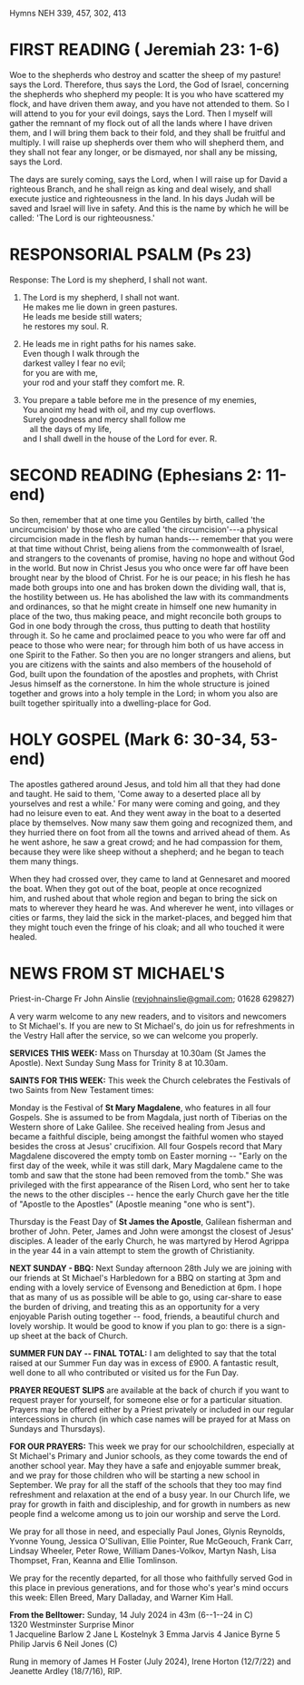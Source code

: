 Hymns NEH 339, 457, 302, 413

# FIRST READING ( Jeremiah 23: 1-6)

Woe to the shepherds who destroy and scatter the sheep of my pasture!
says the Lord. Therefore, thus says the Lord, the God of Israel,
concerning the shepherds who shepherd my people: It is you who have
scattered my flock, and have driven them away, and you have not attended
to them. So I will attend to you for your evil doings, says
the Lord. Then I myself will gather the remnant of my flock out of all
the lands where I have driven them, and I will bring them back to their
fold, and they shall be fruitful and multiply. I will raise up shepherds
over them who will shepherd them, and they shall not fear any longer, or
be dismayed, nor shall any be missing, says the Lord.

The days are surely coming, says the Lord, when I will raise up for
David a righteous Branch, and he shall reign as king and deal wisely,
and shall execute justice and righteousness in the land. In his days
Judah will be saved and Israel will live in safety. And this is the name
by which he will be called: 'The Lord is our righteousness.'

# RESPONSORIAL PSALM (Ps 23)

Response: The Lord is my shepherd, I shall not want.

1. The Lord is my shepherd, I shall not want.\
He makes me lie down in green pastures.\
He leads me beside still waters;\
he restores my soul. R.

2. He leads me in right paths for his names sake.\
Even though I walk through the\
darkest valley I fear no evil;\
for you are with me,\
your rod and your staff they comfort me.  R.

3. You prepare a table before me in the presence of my enemies,\
You anoint my head with oil, and my cup overflows.\
Surely goodness and mercy shall follow me\
   all the days of my life,\
and I shall dwell in the house of the Lord for ever. R.

# SECOND READING (Ephesians 2: 11-end)

So then, remember that at one time you Gentiles by birth, called 'the
uncircumcision' by those who are called 'the circumcision'---a physical
circumcision made in the flesh by human hands--- remember that you were
at that time without Christ, being aliens from the commonwealth of
Israel, and strangers to the covenants of promise, having no hope and
without God in the world. But now in Christ Jesus you who once were far
off have been brought near by the blood of Christ. For he is our peace;
in his flesh he has made both groups into one and has broken down the
dividing wall, that is, the hostility between us. He has abolished the
law with its commandments and ordinances, so that he might create in
himself one new humanity in place of the two, thus making peace, and
might reconcile both groups to God in one body through the cross, thus
putting to death that hostility through it. So he came and proclaimed
peace to you who were far off and peace to those who were near; for
through him both of us have access in one Spirit to the Father. So then
you are no longer strangers and aliens, but you are citizens with the
saints and also members of the household of God, built upon the
foundation of the apostles and prophets, with Christ Jesus himself as
the cornerstone. In him the whole structure is joined together and grows
into a holy temple in the Lord; in whom you also are built together
spiritually into a dwelling-place for God.

# HOLY GOSPEL (Mark 6: 30-34, 53-end)

The apostles gathered around Jesus, and told him all that they had done
and taught. He said to them, 'Come away to a deserted place all by
yourselves and rest a while.' For many were coming and going, and they
had no leisure even to eat. And they went away in the boat to a deserted
place by themselves. Now many saw them going and recognized them, and
they hurried there on foot from all the towns and arrived ahead of
them. As he went ashore, he saw a great crowd; and he had compassion for
them, because they were like sheep without a shepherd; and he began to
teach them many things.

When they had crossed over, they came to land at Gennesaret and moored
the boat. When they got out of the boat, people at once recognized
him, and rushed about that whole region and began to bring the sick on
mats to wherever they heard he was. And wherever he went, into villages
or cities or farms, they laid the sick in the market-places, and begged
him that they might touch even the fringe of his cloak; and all who
touched it were healed.

# NEWS FROM ST MICHAEL'S

Priest-in-Charge Fr John Ainslie
([revjohnainslie@gmail.com](mailto:revjohnainslie@gmail.com);
01628 629827)

A very warm welcome to any new readers, and to visitors and
newcomers to St Michael's. If you are new to St Michael's, do join us
for refreshments in the Vestry Hall after the service, so we can welcome
you properly.

**SERVICES THIS WEEK:** Mass on Thursday at 10.30am (St James the
Apostle). Next Sunday Sung Mass for Trinity 8 at 10.30am.

**SAINTS FOR THIS WEEK:** This week the Church celebrates the Festivals
of two Saints from New Testament times:

Monday is the Festival of **St Mary Magdalene**, who features in all
four Gospels. She is assumed to be from Magdala, just north of Tiberias
on the Western shore of Lake Galilee. She received healing from Jesus
and became a faithful disciple, being amongst the faithful women who
stayed besides the cross at Jesus' crucifixion. All four Gospels record
that Mary Magdalene discovered the empty tomb on Easter morning --
"Early on the first day of the week, while it was still dark, Mary
Magdalene came to the tomb and saw that the stone had been removed from
the tomb." She was privileged with the first appearance of the Risen
Lord, who sent her to take the news to the other disciples -- hence the
early Church gave her the title of "Apostle to the Apostles" (Apostle
meaning "one who is sent").

Thursday is the Feast Day of **St James the Apostle**, Galilean
fisherman and brother of John. Peter, James and John were amongst the
closest of Jesus' disciples. A leader of the early Church, he was
martyred by Herod Agrippa in the year 44 in a vain attempt to stem the
growth of Christianity.

**NEXT SUNDAY - BBQ:** Next Sunday afternoon 28th July we are joining
with our friends at St Michael's Harbledown for a BBQ on starting at
3pm and ending with a lovely service of Evensong and Benediction at
6pm. I hope that as many of us as possible will be able to go, using
car-share to ease the burden of driving, and treating this as an
opportunity for a very enjoyable Parish outing together -- food,
friends, a beautiful church and lovely worship. It would be good to know
if you plan to go: there is a sign-up sheet at the back of Church.

**SUMMER FUN DAY -- FINAL TOTAL:** I am delighted to say that the total
raised at our Summer Fun day was in excess of £900. A fantastic result,
well done to all who contributed or visited us for the Fun Day.

**PRAYER REQUEST SLIPS** are available at the back of church if you want
to request prayer for yourself, for someone else or for a particular
situation. Prayers may be offered either by a Priest privately or
included in our regular intercessions in church (in which case names
will be prayed for at Mass on Sundays and Thursdays).

**FOR OUR PRAYERS:** This week we pray for our schoolchildren,
especially at St Michael's Primary and Junior schools, as they come
towards the end of another school year. May they have a safe and
enjoyable summer break, and we pray for those children who will be
starting a new school in September. We pray for all the staff of the
schools that they too may find refreshment and relaxation at the end of
a busy year. In our Church life, we pray for growth in faith and
discipleship, and for growth in numbers as new people find a welcome
among us to join our worship and serve the Lord.

We pray for all those in need, and especially Paul Jones, Glynis
Reynolds, Yvonne Young, Jessica O'Sullivan, Ellie Pointer, Rue McGeouch,
Frank Carr, Lindsay Wheeler, Peter Rowe, William Danes-Volkov, Martyn
Nash, Lisa Thompset, Fran, Keanna and Ellie Tomlinson.

We pray for the recently departed, for all those who faithfully
served God in this place in previous generations, and for those who's
year's mind occurs this week: Ellen Breed, Mary Dalladay, and Warner Kim
Hall.

**From the Belltower:** Sunday, 14 July 2024 in 43m (6--1--24 in C)\
1320 Westminster Surprise Minor\
1 Jacqueline Barlow 2 Jane L Kostelnyk 3 Emma Jarvis 4 Janice Byrne 5
Philip Jarvis 6 Neil Jones (C)

Rung in memory of James H Foster (July 2024), Irene Horton (12/7/22) and
Jeanette Ardley (18/7/16), RIP.
